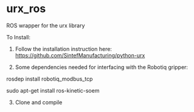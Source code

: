 # urx_ros
ROS wrapper for the urx library

To Install:

1. Follow the installation instruction here:
https://github.com/SintefManufacturing/python-urx

2. Some dependencies needed for interfacing with the Robotiq gripper:

rosdep install robotiq_modbus_tcp

sudo apt-get install ros-kinetic-soem

3. Clone and compile
